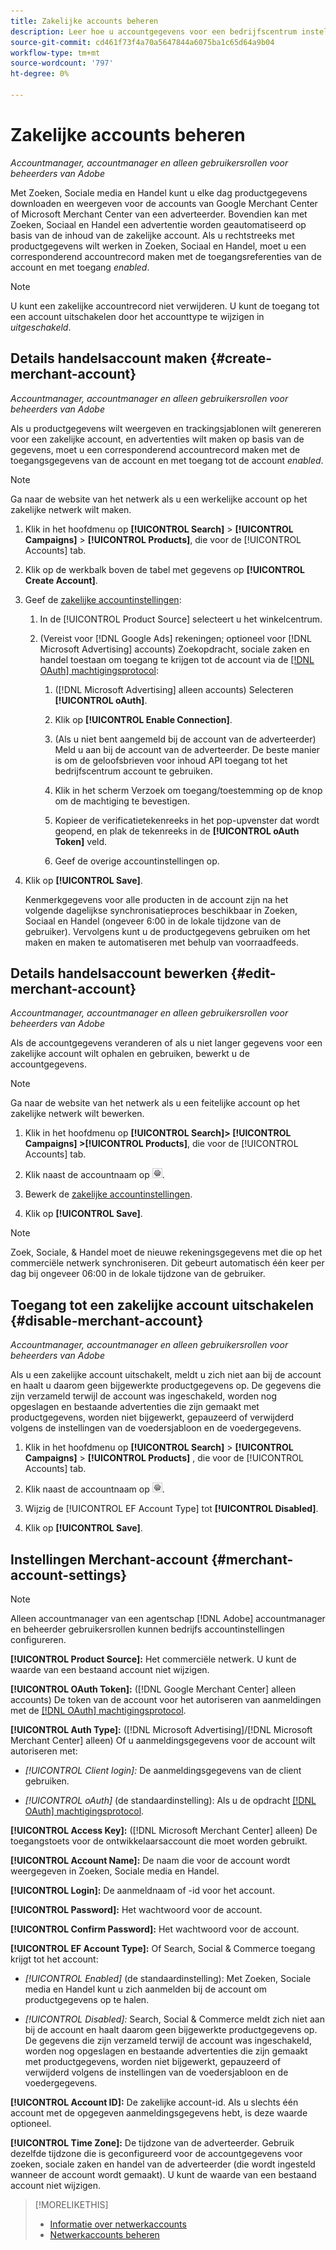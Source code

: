 ```yaml
---
title: Zakelijke accounts beheren
description: Leer hoe u accountgegevens voor een bedrijfscentrum instelt en beheert.
source-git-commit: cd461f73f4a70a5647844a6075ba1c65d64a9b04
workflow-type: tm+mt
source-wordcount: '797'
ht-degree: 0%

---
```


# Zakelijke accounts beheren

*Accountmanager, accountmanager en alleen gebruikersrollen voor beheerders van Adobe*

Met Zoeken, Sociale media en Handel kunt u elke dag productgegevens downloaden en weergeven voor de accounts van Google Merchant Center of Microsoft Merchant Center van een adverteerder. Bovendien kan met Zoeken, Sociaal en Handel een advertentie worden geautomatiseerd op basis van de inhoud van de zakelijke account. Als u rechtstreeks met productgegevens wilt werken in Zoeken, Sociaal en Handel, moet u een corresponderend accountrecord maken met de toegangsreferenties van de account en met toegang *enabled*.

>[!NOTE]
>
>U kunt een zakelijke accountrecord niet verwijderen. U kunt de toegang tot een account uitschakelen door het accounttype te wijzigen in *uitgeschakeld*.

## Details handelsaccount maken {#create-merchant-account}

*Accountmanager, accountmanager en alleen gebruikersrollen voor beheerders van Adobe*

Als u productgegevens wilt weergeven en trackingsjablonen wilt genereren voor een zakelijke account, en advertenties wilt maken op basis van de gegevens, moet u een corresponderend accountrecord maken met de toegangsgegevens van de account en met toegang tot de account *enabled*.

>[!NOTE]
>
>Ga naar de website van het netwerk als u een werkelijke account op het zakelijke netwerk wilt maken.

1. Klik in het hoofdmenu op **[!UICONTROL Search]** \> **[!UICONTROL Campaigns]** \> **[!UICONTROL Products]**, die voor de [!UICONTROL Accounts] tab.

1. Klik op de werkbalk boven de tabel met gegevens op **[!UICONTROL Create Account]**.

1. Geef de [zakelijke accountinstellingen](#merchant-account-settings):

   1. In de [!UICONTROL Product Source] selecteert u het winkelcentrum.

   1. (Vereist voor [!DNL Google Ads] rekeningen; optioneel voor [!DNL Microsoft Advertising] accounts) Zoekopdracht, sociale zaken en handel toestaan om toegang te krijgen tot de account via de [[!DNL OAuth] machtigingsprotocol](http://tools.ietf.org/html/draft-ietf-oauth-v2-22):

      1. ([!DNL Microsoft Advertising] alleen accounts) Selecteren **[!UICONTROL oAuth]**.

      1. Klik op **[!UICONTROL Enable Connection]**.

      1. (Als u niet bent aangemeld bij de account van de adverteerder) Meld u aan bij de account van de adverteerder. De beste manier is om de geloofsbrieven voor inhoud API toegang tot het bedrijfscentrum account te gebruiken.

      1. Klik in het scherm Verzoek om toegang/toestemming op de knop om de machtiging te bevestigen.

      1. Kopieer de verificatietekenreeks in het pop-upvenster dat wordt geopend, en plak de tekenreeks in de **[!UICONTROL oAuth Token]** veld.

      1. Geef de overige accountinstellingen op.

1. Klik op **[!UICONTROL Save]**.

   Kenmerkgegevens voor alle producten in de account zijn na het volgende dagelijkse synchronisatieproces beschikbaar in Zoeken, Sociaal en Handel (ongeveer 6:00 in de lokale tijdzone van de gebruiker). Vervolgens kunt u de productgegevens gebruiken om het maken en maken te automatiseren met behulp van voorraadfeeds.

## Details handelsaccount bewerken {#edit-merchant-account}

*Accountmanager, accountmanager en alleen gebruikersrollen voor beheerders van Adobe*

Als de accountgegevens veranderen of als u niet langer gegevens voor een zakelijke account wilt ophalen en gebruiken, bewerkt u de accountgegevens.

>[!NOTE]
>
>Ga naar de website van het netwerk als u een feitelijke account op het zakelijke netwerk wilt bewerken.

1. Klik in het hoofdmenu op **[!UICONTROL Search]\> [!UICONTROL Campaigns] \>[!UICONTROL Products]**, die voor de [!UICONTROL Accounts] tab.

1. Klik naast de accountnaam op ![Instellingen weergeven/bewerken](/help/search-social-commerce/assets/settings.png "Instellingen weergeven/bewerken").

1. Bewerk de [zakelijke accountinstellingen](#merchant-account-settings).

1. Klik op **[!UICONTROL Save]**.

>[!NOTE]
>
>Zoek, Sociale, &amp; Handel moet de nieuwe rekeningsgegevens met die op het commerciële netwerk synchroniseren. Dit gebeurt automatisch één keer per dag bij ongeveer 06:00 in de lokale tijdzone van de gebruiker.

## Toegang tot een zakelijke account uitschakelen {#disable-merchant-account}

*Accountmanager, accountmanager en alleen gebruikersrollen voor beheerders van Adobe*

Als u een zakelijke account uitschakelt, meldt u zich niet aan bij de account en haalt u daarom geen bijgewerkte productgegevens op. De gegevens die zijn verzameld terwijl de account was ingeschakeld, worden nog opgeslagen en bestaande advertenties die zijn gemaakt met productgegevens, worden niet bijgewerkt, gepauzeerd of verwijderd volgens de instellingen van de voedersjabloon en de voedergegevens.

1. Klik in het hoofdmenu op **[!UICONTROL Search]** \> **[!UICONTROL Campaigns]** \> **[!UICONTROL Products]** , die voor de [!UICONTROL Accounts] tab.

1. Klik naast de accountnaam op ![Instellingen weergeven/bewerken](/help/search-social-commerce/assets/settings.png "Instellingen weergeven/bewerken").

1. Wijzig de [!UICONTROL EF Account Type] tot **[!UICONTROL Disabled]**.

1. Klik op **[!UICONTROL Save]**.

## Instellingen Merchant-account {#merchant-account-settings}

>[!NOTE]
>
>Alleen accountmanager van een agentschap [!DNL Adobe] accountmanager en beheerder gebruikersrollen kunnen bedrijfs accountinstellingen configureren.

**[!UICONTROL Product Source]:** Het commerciële netwerk. U kunt de waarde van een bestaand account niet wijzigen.

**[!UICONTROL OAuth Token]:** ([!DNL Google Merchant Center] alleen accounts) De token van de account voor het autoriseren van aanmeldingen met de [[!DNL OAuth] machtigingsprotocol](http://tools.ietf.org/html/draft-ietf-oauth-v2-22).

**[!UICONTROL Auth Type]:** ([!DNL Microsoft Advertising]/[!DNL Microsoft Merchant Center] alleen) Of u aanmeldingsgegevens voor de account wilt autoriseren met:

* *[!UICONTROL Client login]:* De aanmeldingsgegevens van de client gebruiken.

* *[!UICONTROL oAuth]* (de standaardinstelling): Als u de opdracht [[!DNL OAuth] machtigingsprotocol](http://tools.ietf.org/html/draft-ietf-oauth-v2-22).

**[!UICONTROL Access Key]:** ([!DNL Microsoft Merchant Center] alleen) De toegangstoets voor de ontwikkelaarsaccount die moet worden gebruikt.

**[!UICONTROL Account Name]:** De naam die voor de account wordt weergegeven in Zoeken, Sociale media en Handel.

**[!UICONTROL Login]:** De aanmeldnaam of -id voor het account.

**[!UICONTROL Password]:** Het wachtwoord voor de account.

**[!UICONTROL Confirm Password]:** Het wachtwoord voor de account.

**[!UICONTROL EF Account Type]:** Of Search, Social &amp; Commerce toegang krijgt tot het account:

* *[!UICONTROL Enabled]* (de standaardinstelling): Met Zoeken, Sociale media en Handel kunt u zich aanmelden bij de account om productgegevens op te halen.

* *[!UICONTROL Disabled]:* Search, Social &amp; Commerce meldt zich niet aan bij de account en haalt daarom geen bijgewerkte productgegevens op. De gegevens die zijn verzameld terwijl de account was ingeschakeld, worden nog opgeslagen en bestaande advertenties die zijn gemaakt met productgegevens, worden niet bijgewerkt, gepauzeerd of verwijderd volgens de instellingen van de voedersjabloon en de voedergegevens.

**[!UICONTROL Account ID]:** De zakelijke account-id. Als u slechts één account met de opgegeven aanmeldingsgegevens hebt, is deze waarde optioneel.

**[!UICONTROL Time Zone]:** De tijdzone van de adverteerder. Gebruik dezelfde tijdzone die is geconfigureerd voor de accountgegevens voor zoeken, sociale zaken en handel van de adverteerder (die wordt ingesteld wanneer de account wordt gemaakt). U kunt de waarde van een bestaand account niet wijzigen.

>[!MORELIKETHIS]
>
>* [Informatie over netwerkaccounts](ad-network-account-about.md)
>* [Netwerkaccounts beheren](ad-network-account-manage.md)

